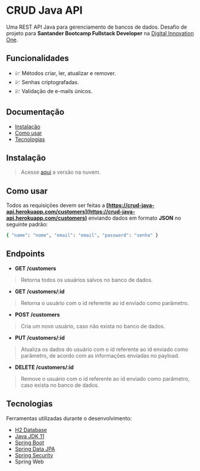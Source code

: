 # CRUD Java API

Uma REST API Java para gerenciamento de bancos de dados. Desafio de projeto para **Santander Bootcamp Fullstack Developer** na [Digital Innovation One](https://www.dio.me).

## Funcionalidades
- :chart: Métodos criar, ler, atualizar e remover.
- :chart: Senhas criptografadas.
- :chart: Validação de e-mails únicos.

## Documentação
- [Instalação](#Instalação)
- [Como usar](#Endpoints)
- [Tecnologias](#Métodos)

## Instalação
> Acesse [aqui](https://crud-java-api.herokuapp.com) a versão na nuvem.

## Como usar
Todos as requisições devem ser feitas a **[https://crud-java-api.herokuapp.com/customers](https://crud-java-api.herokuapp.com/customers)** enviando dados em formato **JSON** no seguinte padrão:

```bash
{ "name": "nome", "email": "email", "password": "senha" }
```

## Endpoints

 - **GET /customers**

> Retorna todos os usuários salvos no banco de dados.
 
 - **GET /customers/:id**

> Retorna o usuário com o id referente ao id enviado como parâmetro.

 - **POST /customers**

> Cria um novo usuário, caso não exista no banco de dados.

 - **PUT /customers/:id**

> Atualiza os dados do usuário com o id referente ao id enviado como parâmetro, de acordo com as informações enviadas no payload.

 - **DELETE /customers/:id**
> Remove o usuário com o id referente ao id enviado como parâmetro, caso exista no banco de dados.


## Tecnologias
Ferramentas utilizadas durante o desenvolvimento:

- [H2 Database](https://www.h2database.com/html/main.html)
- [Java JDK 11](https://www.oracle.com/br/java/technologies/javase/jdk11-archive-downloads.html)
- [Spring Boot](https://spring.io/projects/spring-boot)
- [Spring Data JPA](https://spring.io/projects/spring-data-jpa)
- [Spring Security](https://spring.io/projects/spring-security)
- Spring Web
